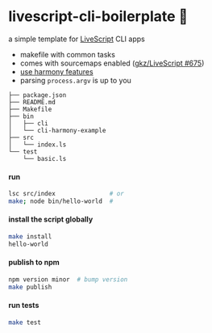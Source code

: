# livescript-cli-boilerplate :nut_and_bolt:

a simple template for [LiveScript](http://livescript.net/) CLI apps

- makefile with common tasks
- comes with sourcemaps enabled ([gkz/LiveScript #675](https://github.com/gkz/LiveScript/pull/675))
- [use harmony features](https://github.com/raine/livescript-cli-boilerplate/blob/master/bin/cli-harmony-example)
- parsing `process.argv` is up to you

```
├── package.json
├── README.md
├── Makefile
├── bin
│   ├── cli
│   └── cli-harmony-example
├── src
│   └── index.ls
└── test
    └── basic.ls
```

#### run

```sh
lsc src/index               # or
make; node bin/hello-world  # 
```

#### install the script globally

```sh
make install
hello-world
```

#### publish to npm

```sh
npm version minor  # bump version
make publish
```

#### run tests

```sh
make test
```
